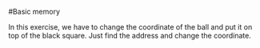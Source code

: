 #Basic memory 

In this exercise, we have to change the coordinate of the ball and put it on top of the black square. Just find the address and change the coordinate.
